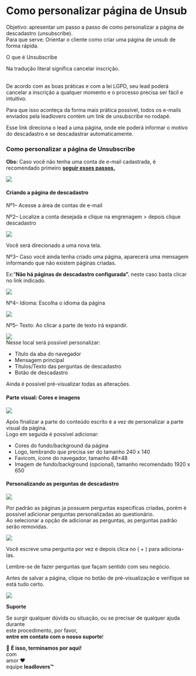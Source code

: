 # Como personalizar página de Unsub

Objetivo: apresentar um passo a passo de como personalizar a página de descadastro (unsubscribe).\
Para que serve: Orientar o cliente como criar uma página de unsub de forma rápida.

O que é Unsubscribe

Na tradução literal significa cancelar inscrição.

\
De acordo com as boas práticas e com a lei LGPD, seu lead poderá cancelar a inscrição a qualquer momento e o processo precisa ser fácil e intuitivo.&#x20;

Para que isso aconteça da forma mais prática possível, todos os e-mails enviados pela leadlovers contém um link de unsubscribe no rodapé.

Esse link direciona o lead a uma página, onde ele poderá informar o motivo do descadastro e se descadastrar automaticamente.

### Como personalizar a página de Unsubscribe

**Obs:** Caso você não tenha uma conta de e-mail cadastrada, é recomendado primeiro [**seguir esses passos.**](https://suporte.love/adicionar-e-ativar-e-mail-para-disparos/)

![](https://suporte.love/wp-content/uploads/2023/05/editar-email-1024x442.jpg)

#### Criando a página de descadastro

Nº1– Acesse a área de contas de e-mail

Nº2– Localize a conta desejada e clique  na engrenagem > depois clique descadastro

![](https://suporte.love/wp-content/uploads/2023/05/descadastro.jpg)

Você será direcionado a uma nova tela.

Nº3– Caso você ainda tenha criado uma página, aparecerá uma mensagem informando que não existem páginas criadas.

Ex:”**Não há páginas de descadastro configurada”.** neste caso basta clicar no link indicado.

![](https://suporte.love/wp-content/uploads/2023/05/descadastro-2.jpg)

Nº4– Idioma: Escolha o idioma da página

![](https://suporte.love/wp-content/uploads/2023/05/descadastro-3.jpg)

Nº5– Texto: Ao clicar a parte de texto irá expandir.

![](https://suporte.love/wp-content/uploads/2023/05/2023-05-19\_15-38-17.jpg)\
Nesse local será possível personalizar:

* Titulo da aba do navegador
* Mensagem principal
* Títulos/Texto das perguntas de descadastro
* Botão de descadastro

Ainda é possível pré-visualizar todas as alterações.

#### Parte visual: Cores e imagens

![](https://suporte.love/wp-content/uploads/2023/05/imagem-logo-pagina-descadastro.jpg)

Após finalizar a parte do conteúdo escrito é a vez de personalizar  a parte visual da página.\
Logo em seguida é possível adicionar:

* Cores do fundo/background da página
* Logo, lembrando que precisa ser do tamanho 240 x 140
* Favicom, ícone do navegador, tamanho 48×48
* Imagem de fundo/background (opcional), tamanho recomendado 1920 x 650

#### Personalizando as perguntas de descadastro

![](https://suporte.love/wp-content/uploads/2023/05/motivos-descadastro.jpg)

Por padrão as páginas ja possuem perguntas especificas criadas, porém é possível adicionar perguntas personalizadas ao questionário.\
Ao selecionar a opção de adicionar as perguntas, as perguntas padrão serão removidas.

![](https://suporte.love/wp-content/uploads/2023/05/2023-05-19\_15-49-14.jpg)

Você escreve uma pergunta por vez e depois clica no ( + ) para adiciona-las.

Lembre-se de fazer perguntas que façam sentido com seu negócio.

Antes de salvar a página, clique no botão de pré-visualização e verifique se está tudo certo.

![](https://suporte.love/wp-content/uploads/2023/05/2023-05-19\_15-50-37.jpg)

**Suporte**

Se surgir qualquer dúvida ou situação, ou se precisar de qualquer ajuda durante\
este procedimento, por favor,\
**entre em contato com o nosso suporte**!

🏁 **É isso, terminamos por aqui!**\
com\
amor ❤\
equipe **leadlovers™**
